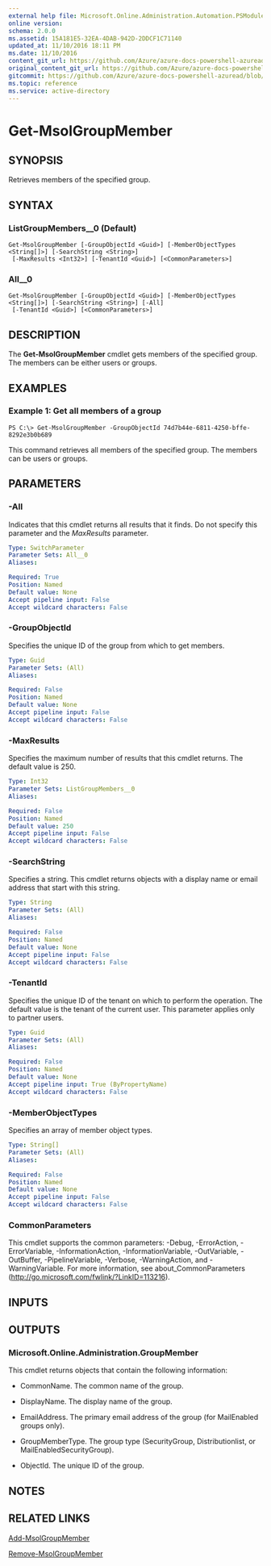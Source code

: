 ```yaml
---
external help file: Microsoft.Online.Administration.Automation.PSModule.dll-Help.xml
online version:
schema: 2.0.0
ms.assetid: 15A181E5-32EA-4DAB-942D-2DDCF1C71140
updated_at: 11/10/2016 18:11 PM
ms.date: 11/10/2016
content_git_url: https://github.com/Azure/azure-docs-powershell-azuread/blob/VinceSmith-patch-9/Azure%20AD%20Cmdlets/MSOnline/v1/Get-MsolGroupMember.md
original_content_git_url: https://github.com/Azure/azure-docs-powershell-azuread/blob/VinceSmith-patch-9/Azure%20AD%20Cmdlets/MSOnline/v1/Get-MsolGroupMember.md
gitcommit: https://github.com/Azure/azure-docs-powershell-azuread/blob/f20974f1694733a8d0f8cf150cad0f34dfdb2d1c
ms.topic: reference
ms.service: active-directory
---
```


# Get-MsolGroupMember

## SYNOPSIS
Retrieves members of the specified group.

## SYNTAX

### ListGroupMembers__0 (Default)
```
Get-MsolGroupMember [-GroupObjectId <Guid>] [-MemberObjectTypes <String[]>] [-SearchString <String>]
 [-MaxResults <Int32>] [-TenantId <Guid>] [<CommonParameters>]
```

### All__0
```
Get-MsolGroupMember [-GroupObjectId <Guid>] [-MemberObjectTypes <String[]>] [-SearchString <String>] [-All]
 [-TenantId <Guid>] [<CommonParameters>]
```

## DESCRIPTION
The **Get-MsolGroupMember** cmdlet gets members of the specified group.
The members can be either users or groups.

## EXAMPLES

### Example 1: Get all members of a group
```
PS C:\> Get-MsolGroupMember -GroupObjectId 74d7b44e-6811-4250-bffe-8292e3b0b689
```

This command retrieves all members of the specified group.
The members can be users or groups.

## PARAMETERS

### -All
Indicates that this cmdlet returns all results that it finds.
Do not specify this parameter and the _MaxResults_ parameter.

```yaml
Type: SwitchParameter
Parameter Sets: All__0
Aliases:

Required: True
Position: Named
Default value: None
Accept pipeline input: False
Accept wildcard characters: False
```

### -GroupObjectId
Specifies the unique ID of the group from which to get members.

```yaml
Type: Guid
Parameter Sets: (All)
Aliases:

Required: False
Position: Named
Default value: None
Accept pipeline input: False
Accept wildcard characters: False
```

### -MaxResults
Specifies the maximum number of results that this cmdlet returns.
The default value is 250.

```yaml
Type: Int32
Parameter Sets: ListGroupMembers__0
Aliases:

Required: False
Position: Named
Default value: 250
Accept pipeline input: False
Accept wildcard characters: False
```

### -SearchString
Specifies a string.
This cmdlet returns objects with a display name or email address that start with this string.

```yaml
Type: String
Parameter Sets: (All)
Aliases:

Required: False
Position: Named
Default value: None
Accept pipeline input: False
Accept wildcard characters: False
```

### -TenantId
Specifies the unique ID of the tenant on which to perform the operation.
The default value is the tenant of the current user.
This parameter applies only to partner users.

```yaml
Type: Guid
Parameter Sets: (All)
Aliases:

Required: False
Position: Named
Default value: None
Accept pipeline input: True (ByPropertyName)
Accept wildcard characters: False
```

### -MemberObjectTypes
Specifies an array of member object types.

```yaml
Type: String[]
Parameter Sets: (All)
Aliases:

Required: False
Position: Named
Default value: None
Accept pipeline input: False
Accept wildcard characters: False
```

### CommonParameters
This cmdlet supports the common parameters: -Debug, -ErrorAction, -ErrorVariable, -InformationAction, -InformationVariable, -OutVariable, -OutBuffer, -PipelineVariable, -Verbose, -WarningAction, and -WarningVariable. For more information, see about_CommonParameters (http://go.microsoft.com/fwlink/?LinkID=113216).

## INPUTS

## OUTPUTS

### Microsoft.Online.Administration.GroupMember
This cmdlet returns objects that contain the following information:

* CommonName. The common name of the group.

* DisplayName. The display name of the group.

* EmailAddress. The primary email address of the group (for MailEnabled groups only).

* GroupMemberType. The group type (SecurityGroup, Distributionlist, or MailEnabledSecurityGroup).

* ObjectId. The unique ID of the group.

## NOTES

## RELATED LINKS
[Add-MsolGroupMember](./Add-MsolGroupMember.md)

[Remove-MsolGroupMember](./Remove-MsolGroupMember.md)
